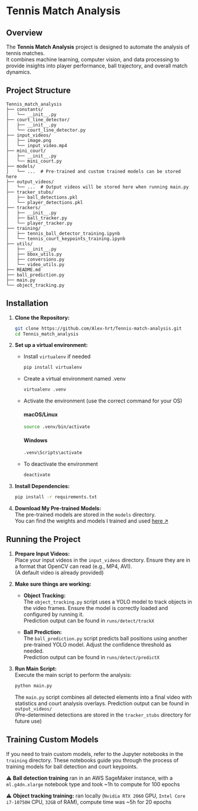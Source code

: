 
# Tennis Match Analysis

## Overview

The **Tennis Match Analysis** project is designed to automate the analysis of tennis matches.\
It combines machine learning, computer vision, and data processing to provide insights into player performance, ball trajectory, and overall match dynamics.
## Project Structure

```
Tennis_match_analysis
├── constants/
│   └── __init__.py
├── court_line_detector/
│   ├── __init__.py
│   └── court_line_detector.py
├── input_videos/
│   ├── image.png
│   └── input_video.mp4
├── mini_court/
│   ├── __init__.py
│   └── mini_court.py
├── models/
│   └── ...  # Pre-trained and custom trained models can be stored here
├── output_videos/
│   └── ...  # Output videos will be stored here when running main.py
├── tracker_stubs/
│   ├── ball_detections.pkl
│   └── player_detections.pkl
├── trackers/
│   ├── __init__.py
│   ├── ball_tracker.py
│   └── player_tracker.py
├── training/
│   ├── tennis_ball_detector_training.ipynb
│   └── tennis_court_keypoints_training.ipynb
├── utils/
│   ├── __init__.py
│   ├── bbox_utils.py
│   ├── conversions.py
│   └── video_utils.py
├── README.md
├── ball_prediction.py
├── main.py
└── object_tracking.py
```
## Installation

1. **Clone the Repository:**
   ```bash
   git clone https://github.com/Alex-hrt/Tennis-match-analysis.git
   cd Tennis_match_analysis
   ```
2. **Set up a virtual environment:**
    - Install `virtualenv` if needed
        ```bash
        pip install virtualenv
        ```
    - Create a virtual environment named .venv
        ```bash
        virtualenv .venv
        ```
    - Activate the environment (use the correct command for your OS)
        #### macOS/Linux
        ```bash
        source .venv/bin/activate
        ```
        #### Windows
        ```bash
        .venv\Scripts\activate
        ```
    - To deactivate the environment
        ```bash
        deactivate
        ```
3. **Install Dependencies:**
   ```bash
   pip install -r requirements.txt
   ```

4. **Download My Pre-trained Models:**\
   The pre-trained models are stored in the `models` directory.\
   You can find the weights and models I trained and used [here ↗](https://drive.google.com/drive/folders/1_TUux9y6OBNFzoBOQ9DRf1RV0XEHV_LI?usp=sharing)
    
## Running the Project

1. **Prepare Input Videos:**\
   Place your input videos in the `input_videos` directory. Ensure they are in a format that OpenCV can read (e.g., MP4, AVI).\
   (A default video is already provided)

2. **Make sure things are working:**
    - **Object Tracking:**\
        The `object_tracking.py` script uses a YOLO model to track objects in the video frames. Ensure the model is correctly loaded and configured by running it.\
        Prediction output can be found in `runs/detect/trackX`
    
    - **Ball Prediction:**\
        The `ball_prediction.py` script predicts ball positions using another pre-trained YOLO model. Adjust the confidence threshold as needed.\
        Prediction output can be found in `runs/detect/predictX`

3. **Run Main Script:**\
   Execute the main script to perform the analysis:
   ```bash
   python main.py
   ```
   The `main.py` script combines all detected elements into a final video with statistics and court analysis overlays. Prediction output can be found in `output_videos/`\
   (Pre-determined detections are stored in the `tracker_stubs` directory for future use)

## Training Custom Models

If you need to train custom models, refer to the Jupyter notebooks in the `training` directory. These notebooks guide you through the process of training models for ball detection and court keypoints.

⚠️ **Ball detection training** ran in an AWS SageMaker instance, with a `ml.g4dn.xlarge` notebook type and took ~1h to compute for 100 epochs

⚠️ **Object tracking training:** ran locally (`Nvidia RTX 2060` GPU, `Intel Core i7-10750H` CPU, `32GB` of RAM), compute time was ~5h for 20 epochs